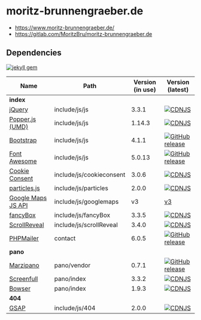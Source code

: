 # moritz-brunnengraeber.de

* https://www.moritz-brunnengraeber.de/
* https://gitlab.com/MoritzBru/moritz-brunnengraeber.de

## Dependencies

[![jekyll gem](https://img.shields.io/gem/v/jekyll.svg?label=jekyll+gem)](https://github.com/jekyll/jekyll/releases)

| Name                                                                    | Path                     | Version (in use) | Version (latest)                                                                                                                         |
| ----------------------------------------------------------------------- | ------------------------ | ---------------- | ---------------------------------------------------------------------------------------------------------------------------------------- |
| **index**                                                               |                          |                  |                                                                                                                                          |
| [jQuery](https://code.jquery.com)                                       | include/js/js            | 3.3.1            | [![CDNJS](https://img.shields.io/cdnjs/v/jquery.svg)](https://cdnjs.com/libraries/jquery/)                                               |
| [Popper.js (UMD)](https://github.com/FezVrasta/popper.js)               | include/js/js            | 1.14.3           | [![CDNJS](https://img.shields.io/cdnjs/v/popper.js.svg)](https://cdnjs.com/libraries/popper.js)                                          |
| [Bootstrap](https://getbootstrap.com/)                                  | include/js/js            | 4.1.1            | [![GitHub release](https://img.shields.io/github/release/twbs/bootstrap.svg)](https://getbootstrap.com/)                                 |
| [Font Awesome](https://fontawesome.com/)                                | include/js/js            | 5.0.13           | [![GitHub release](https://img.shields.io/github/release/FortAwesome/Font-Awesome.svg)](https://fontawesome.com/get-started/svg-with-js) |
| [Cookie Consent](https://cookieconsent.insites.com/ )                   | include/js/cookieconsent | 3.0.6            | [![CDNJS](https://img.shields.io/cdnjs/v/cookieconsent2.svg)](https://cdnjs.com/libraries/cookieconsent2)                                |
| [particles.js](https://github.com/VincentGarreau/particles.js/)         | include/js/particles     | 2.0.0            | [![CDNJS](https://img.shields.io/cdnjs/v/particles.js.svg)](https://cdnjs.com/libraries/particles.js)                                    |
| [Google Maps JS API](https://developers.google.com/maps/documentation/) | include/js/googlemaps    | v3               | [v3](https://developers.google.com/maps/documentation/javascript/reference/3.exp/?hl=de)                                                 |
| [fancyBox](https://fancyapps.com/fancybox/3/)                           | include/js/fancyBox      | 3.3.5            | [![CDNJS](https://img.shields.io/cdnjs/v/fancybox.svg)](https://cdnjs.com/libraries/fancybox)                                            |
| [ScrollReveal](https://github.com/jlmakes/scrollreveal)                 | include/js/scrollReveal  | 3.4.0            | [![CDNJS](https://img.shields.io/cdnjs/v/scrollReveal.js.svg)](https://cdnjs.com/libraries/scrollReveal.js)                              |
| [PHPMailer](https://github.com/PHPMailer/PHPMailer)                     | contact                  | 6.0.5            | [![GitHub release](https://img.shields.io/github/release/PHPMailer/PHPMailer.svg)](https://github.com/PHPMailer/PHPMailer/releases)      |
| **pano**                                                                |                          |                  |                                                                                                                                          |
| [Marzipano](http://www.marzipano.net/)                                  | pano/vendor              | 0.7.1            | [![GitHub release](https://img.shields.io/github/tag/google/marzipano.svg)](http://www.marzipano.net/)                                   |
| [Screenfull](https://github.com/sindresorhus/screenfull.js)             | pano/index               | 3.3.2            | [![CDNJS](https://img.shields.io/cdnjs/v/screenfull.js.svg)](https://cdnjs.com/libraries/screenfull.js)                                  |
| [Bowser](https://github.com/lancedikson/bowser)                         | pano/index               | 1.9.3            | [![CDNJS](https://img.shields.io/cdnjs/v/bowser.svg)](https://cdnjs.com/libraries/bowser)                                                |
| **404**                                                                 |                          |                  |                                                                                                                                          |
| [GSAP](https://greensock.com/gsap)                                      | include/js/404           | 2.0.0            | [![CDNJS](https://img.shields.io/cdnjs/v/gsap.svg)](https://cdnjs.com/libraries/gsap)                                                    |
